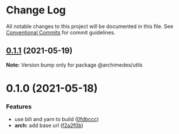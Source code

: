 # Change Log

All notable changes to this project will be documented in this file.
See [Conventional Commits](https://conventionalcommits.org) for commit guidelines.

## [0.1.1](https://github.com/archimedes-projects/archidemes-js/compare/v0.1.0...v0.1.1) (2021-05-19)

**Note:** Version bump only for package @archimedes/utils

# 0.1.0 (2021-05-18)

### Features

-   use bili and yarn to build ([0fdbccc](https://github.com/archimedes-projects/archidemes-js/commit/0fdbcccff1bb1704a1579531c798a1d398218a50))
-   **arch:** add base url ([f2a2f0b](https://github.com/archimedes-projects/archidemes-js/commit/f2a2f0b55e0d56b498b93f411d203060ade9dfe9))
